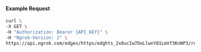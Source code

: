 <!-- Code generated for API Clients. DO NOT EDIT. -->

#### Example Request

```bash
curl \
-X GET \
-H "Authorization: Bearer {API_KEY}" \
-H "Ngrok-Version: 2" \
https://api.ngrok.com/edges/https/edghts_2x8ucIw7DoLlwnY81LmVf3KnNP3/routes/edghtsrt_2x8ucIXfD3TZQlpPf9pcRhI2T7A/webhook_verification
```
